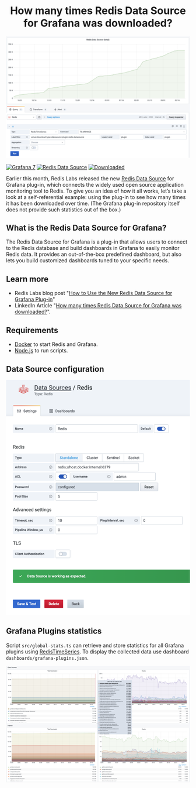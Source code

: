 <h1 align="center">How many times Redis Data Source for Grafana was downloaded?</h1>

![Stats](https://raw.githubusercontent.com/RedisGrafana/grafana-plugin-stats/master/images/redis-datasource-stats.png)

[![Grafana 7](https://img.shields.io/badge/Grafana-7-orange)](https://www.grafana.com)
[![Redis Data Source](https://img.shields.io/badge/dynamic/json?color=blue&label=Redis%20Data%20Source&query=%24.version&url=https%3A%2F%2Fgrafana.com%2Fapi%2Fplugins%2Fredis-datasource)](https://grafana.com/grafana/plugins/redis-datasource)
[![Downloaded](https://img.shields.io/badge/dynamic/json?color=blue&label=Downloads&query=%24.downloads&url=https%3A%2F%2Fgrafana.com%2Fapi%2Fplugins%2Fredis-datasource)](https://grafana.com/grafana/plugins/redis-datasource)

Earlier this month, Redis Labs released the new [Redis Data Source](https://grafana.com/grafana/plugins/redis-datasource) for Grafana plug-in, which connects the widely used open source application monitoring tool to Redis. To give you an idea of how it all works, let’s take a look at a self-referential example: using the plug-in to see how many times it has been downloaded over time. (The Grafana plug-in repository itself does not provide such statistics out of the box.)

## What is the Redis Data Source for Grafana?

The Redis Data Source for Grafana is a plug-in that allows users to connect to the Redis database and build dashboards in Grafana to easily monitor Redis data. It provides an out-of-the-box predefined dashboard, but also lets you build customized dashboards tuned to your specific needs.

## Learn more

- Redis Labs blog post "[How to Use the New Redis Data Source for Grafana Plug-in](https://redislabs.com/blog/how-to-use-the-new-redis-data-source-for-grafana-plug-in/)"
- LinkedIn Article "[How many times Redis Data Source for Grafana was downloaded?](https://www.linkedin.com/pulse/how-many-times-redis-datasource-grafana-downloaded-mikhail-volkov)".

## Requirements

- [Docker](https://docker.com) to start Redis and Grafana.
- [Node.js](https://nodejs.org) to run scripts.

## Data Source configuration

![Data Source](https://raw.githubusercontent.com/RedisGrafana/grafana-redis-datasource/master/src/img/datasource.png)

## Grafana Plugins statistics

Script `src/global-stats.ts` can retrieve and store statistics for all Grafana plugins using [RedisTimeSeries](https://oss.redislabs.com/redistimeseries/). To display the collected data use dashboard `dashboards/grafana-plugins.json`.

![Grafana Plugins](https://raw.githubusercontent.com/RedisGrafana/grafana-plugin-stats/master/images/grafana-plugins.png)
